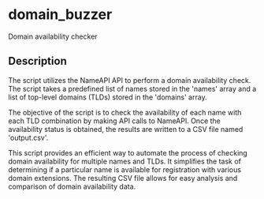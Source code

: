 # domain_buzzer
Domain availability checker

## Description 
The script utilizes the NameAPI API to perform a domain availability check. The script takes a predefined list of names stored in the 'names' array and a list of top-level domains (TLDs) stored in the 'domains' array.

The objective of the script is to check the availability of each name with each TLD combination by making API calls to NameAPI. Once the availability status is obtained, the results are written to a CSV file named 'output.csv'.

This script provides an efficient way to automate the process of checking domain availability for multiple names and TLDs. It simplifies the task of determining if a particular name is available for registration with various domain extensions. The resulting CSV file allows for easy analysis and comparison of domain availability data.


